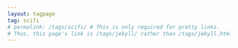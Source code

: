 ```yaml
---
layout: tagpage
tag: scifi
# permalink: /tags/scifi/ # This is only required for pretty links.
# Thus, this page's link is /tags/jekyll/ rather than /tags/jekyll.html
---
```

